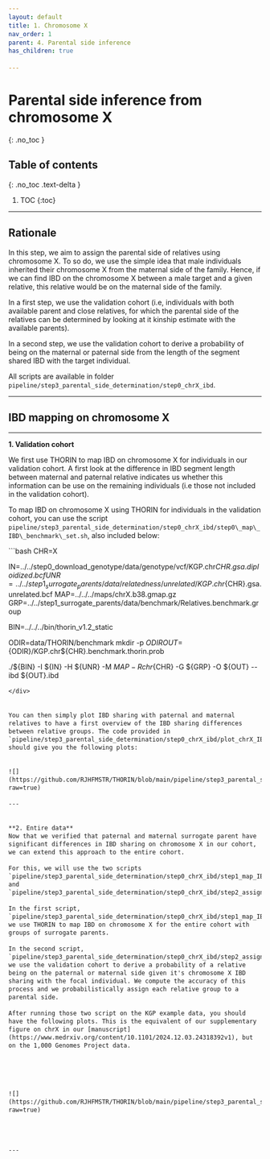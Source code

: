 ```yaml
---
layout: default
title: 1. Chromosome X
nav_order: 1
parent: 4. Parental side inference
has_children: true

---
```

# Parental side inference from chromosome X

{: .no_toc }

## Table of contents
{: .no_toc .text-delta }

1. TOC
{:toc}

---



## Rationale

In this step, we aim to assign the parental side of relatives using chromosome X. To so do, we use the simple idea that male individuals inherited their chromosome X from the maternal side of the family. Hence, if we can find IBD on the chromosome X between a male target and a given relative, this relative would be on the maternal side of the family.

In a first step, we use the validation cohort (i.e, individuals with both available parent and close relatives, for which the parental side of the relatives can be determined by looking at it kinship estimate with the available parents). 

In a second step, we use the validation cohort to derive a probability of being on the maternal or paternal side from the length of the segment shared IBD with the target individual.

All scripts are available in folder `pipeline/step3_parental_side_determination/step0_chrX_ibd`.

---


## IBD mapping on chromosome X


---

**1. Validation cohort**

We first use THORIN to map IBD on chromosome X for individuals in our validation cohort. A first look at the difference in IBD segment length between maternal and paternal relative indicates us whether this information can be use on the remaining individuals (i.e those not included in the validation cohort).

To map IBD on chromosome X using THORIN for individuals in the validation cohort, you can use the script `pipeline/step3_parental_side_determination/step0_chrX_ibd/step0\_map\_IBD\_benchmark\_set.sh`, also included below:


<div class="code-example" markdown="1">
```bash
CHR=X

IN=../../step0_download_genotype/data/genotype/vcf/KGP.chr${CHR}.gsa.diploidized.bcf
UNR=../../step1_surrogate_parents/data/relatedness/unrelated/KGP.chr${CHR}.gsa.unrelated.bcf
MAP=../../../maps/chrX.b38.gmap.gz
GRP=../../step1_surrogate_parents/data/benchmark/Relatives.benchmark.group

BIN=../../../bin/thorin_v1.2_static

ODIR=data/THORIN/benchmark
mkdir -p ${ODIR}
OUT=${ODIR}/KGP.chr${CHR}.benchmark.thorin.prob

./${BIN} -I ${IN} -H ${UNR} -M ${MAP} -R chr${CHR} -G ${GRP} -O ${OUT} --ibd ${OUT}.ibd
```
</div>


You can then simply plot IBD sharing with paternal and maternal relatives to have a first overview of the IBD sharing differences between relative groups. The code provided in `pipeline/step3_parental_side_determination/step0_chrX_ibd/plot_chrX_IBD_validation_cohort.R` should give you the following plots:


![](https://github.com/RJHFMSTR/THORIN/blob/main/pipeline/step3_parental_side_determination/step0_chrX_ibd/Plots/chrX_IBD_validation_cohort.png?raw=true)

---


**2. Entire data**
Now that we verified that paternal and maternal surrogate parent have significant differences in IBD sharing on chromosome X in our cohort, we can extend this approach to the entire cohort. 

For this, we will use the two scripts `pipeline/step3_parental_side_determination/step0_chrX_ibd/step1_map_IBD_all.sh` and `pipeline/step3_parental_side_determination/step0_chrX_ibd/step2_assign_parental_side_and_plot.R`.

In the first script, `pipeline/step3_parental_side_determination/step0_chrX_ibd/step1_map_IBD_all.sh`, we use THORIN to map IBD on chromosome X for the entire cohort with groups of surrogate parents.

In the second script, `pipeline/step3_parental_side_determination/step0_chrX_ibd/step2_assign_parental_side_and_plot.R`, we use the validation cohort to derive a probability of a relative being on the paternal or maternal side given it's chromosome X IBD sharing with the focal individual. We compute the accuracy of this process and we probabilistically assign each relative group to a parental side.

After running those two script on the KGP example data, you should have the following plots. This is the equivalent of our supplementary figure on chrX in our [manuscript](https://www.medrxiv.org/content/10.1101/2024.12.03.24318392v1), but on the 1,000 Genomes Project data. 





![](https://github.com/RJHFMSTR/THORIN/blob/main/pipeline/step3_parental_side_determination/step0_chrX_ibd/Plots/chrx_accuracy_derived_prediction.jpg?raw=true)




---



